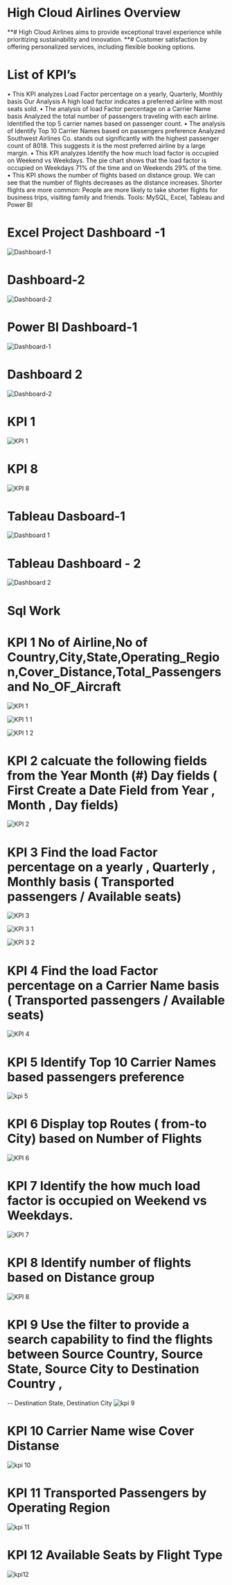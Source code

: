 # High Cloud Airlines Overview 
**# High Cloud Airlines aims to provide exceptional travel experience while prioritizing sustainability and innovation.
**# Customer satisfaction by offering personalized services, including flexible booking options.

# List of KPI’s
•	 This KPI analyzes Load Factor percentage on a yearly, Quarterly, Monthly basis Our Analysis A high load factor indicates a preferred airline with most seats sold.
•	 The analysis of load Factor percentage on a Carrier Name basis Analyzed the total number of passengers traveling with each airline. Identified the top 5 carrier names based on passenger count.
•	The analysis of Identify Top 10 Carrier Names based on passengers preference Analyzed Southwest Airlines Co. stands out significantly with the highest passenger count of 8018. This suggests it is the most preferred airline by a large margin.
•	This KPI analyzes Identify the how much load factor is occupied on Weekend vs Weekdays. The pie chart shows that the load factor is occupied on Weekdays 71% of the time and on Weekends 29% of the time. 
•	This KPI shows the number of flights based on distance group. We can see that the number of flights decreases as the distance increases. Shorter flights are more common: People are more likely to take shorter flights for business trips, visiting family and friends.
Tools: MySQL, Excel, Tableau and Power BI

 
 # Excel Project Dashboard -1
![Dashboard-1](https://github.com/user-attachments/assets/7f316522-2cf9-4faf-92aa-4f561f126efa)

# Dashboard-2
![Dashboard-2](https://github.com/user-attachments/assets/99be1e8c-d41d-4ba5-9aa5-481e84e1febd)

# Power BI Dashboard-1
![Dashboard-1](https://github.com/user-attachments/assets/dca52637-380b-4595-a9c4-978a18303331)

# Dashboard 2
![Dashboard-2](https://github.com/user-attachments/assets/0c11ef32-de80-4856-9d58-64957aa01698)

# KPI 1
![KPI 1](https://github.com/user-attachments/assets/98c74020-d6a2-4f6b-81a2-68168b6e0777)

# KPI 8
![KPI 8](https://github.com/user-attachments/assets/3bca9c32-3a33-40f3-9fe8-8ef8b4ddf55a)

# Tableau Dasboard-1
![Dashboard 1](https://github.com/user-attachments/assets/0e6de7a0-c219-481b-a7d0-38ca4d404a52)

# Tableau Dashboard - 2
![Dashboard 2](https://github.com/user-attachments/assets/e287038a-09af-4dbd-b095-7cf698ac37f4)

# Sql Work 
#  KPI 1 No of Airline,No of Country,City,State,Operating_Region,Cover_Distance,Total_Passengers and No_OF_Aircraft

![KPI 1](https://github.com/user-attachments/assets/7823676b-56eb-4810-9c56-15213fd8193a)


![KPI 1 1](https://github.com/user-attachments/assets/439161c1-0f76-49a3-bac0-ce0023099877)

![KPI 1 2](https://github.com/user-attachments/assets/127e49d3-3d12-42b7-b276-5cdf92a28f89)

# KPI 2 calcuate the following fields from the Year Month (#) Day fields ( First Create a Date Field from Year , Month , Day fields)
![KPI 2](https://github.com/user-attachments/assets/8f0b0289-ce8b-4167-89bd-b8c384791c53)

# KPI 3 Find the load Factor percentage on a yearly , Quarterly , Monthly basis ( Transported passengers / Available seats)

![KPI 3](https://github.com/user-attachments/assets/e67ee8f3-847d-4bb6-a62a-2c5e023e3667)

![KPI 3 1](https://github.com/user-attachments/assets/f10b6479-4a68-4b39-9e31-da0e55bba71f)

![KPI 3 2](https://github.com/user-attachments/assets/ec619cf0-077c-4441-a1d0-9de9f0ed1b60)

# KPI 4 Find the load Factor percentage on a Carrier Name basis ( Transported passengers / Available seats)
![KPI 4](https://github.com/user-attachments/assets/f5fca8f0-f9f0-42f8-9df6-0b2da23aadbe)

# KPI 5 Identify Top 10 Carrier Names based passengers preference 
![kpi 5](https://github.com/user-attachments/assets/84378b94-1210-41d8-9471-207e771fce26)

# KPI 6 Display top Routes ( from-to City) based on Number of Flights 
![KPI 6](https://github.com/user-attachments/assets/97541a71-12ce-4571-8da6-a28e693b5ad7)

# KPI 7 Identify the how much load factor is occupied on Weekend vs Weekdays.
![KPI 7](https://github.com/user-attachments/assets/8a7937c6-a54e-483b-9b7a-44cfe7f9f10c)

# KPI 8 Identify number of flights based on Distance group
![KPI 8](https://github.com/user-attachments/assets/da830d81-efca-4ff9-83ec-29850ee64e23)

# KPI 9 Use the filter to provide a search capability to find the flights between Source Country, Source State, Source City to Destination Country ,
-- Destination State, Destination City
![kpi 9](https://github.com/user-attachments/assets/eec871aa-a4ab-4a23-84a5-fb5830cf0086)

 # KPI 10 Carrier Name wise Cover Distanse
![kpi 10](https://github.com/user-attachments/assets/01538d7c-b2c2-4d22-8cdf-4326f0814471)

# KPI 11 Transported Passengers by Operating Region
![kpi 11](https://github.com/user-attachments/assets/60811e3c-4900-4a67-85fe-1fc0a4cdf2c9)

# KPI 12 Available Seats by Flight Type
![kpi12](https://github.com/user-attachments/assets/99fb2114-eefc-4055-bd92-39fb93a1d4a9)
























